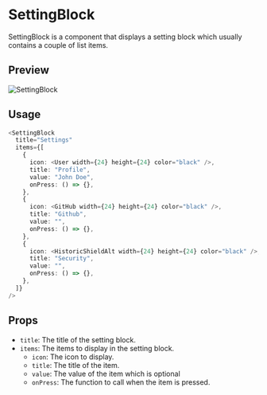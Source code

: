 # SettingBlock

SettingBlock is a component that displays a setting block which usually contains a couple of list items.

## Preview

![SettingBlock](@site/static/img/components/settingblock.png)

## Usage

```typescript
<SettingBlock
  title="Settings"
  items={[
    {
      icon: <User width={24} height={24} color="black" />,
      title: "Profile",
      value: "John Doe",
      onPress: () => {},
    },
    {
      icon: <GitHub width={24} height={24} color="black" />,
      title: "Github",
      value: "",
      onPress: () => {},
    },
    {
      icon: <HistoricShieldAlt width={24} height={24} color="black" />,
      title: "Security",
      value: "",
      onPress: () => {},
    },
  ]}
/>
```

## Props

- `title`: The title of the setting block.
- `items`: The items to display in the setting block.
  - `icon`: The icon to display.
  - `title`: The title of the item.
  - `value`: The value of the item which is optional
  - `onPress`: The function to call when the item is pressed.
